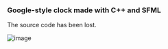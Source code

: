 ### Google-style clock made with C++ and SFML

The source code has been lost.

![image](https://github.com/ArseniyKruglov/Clock/assets/56249652/a8e79d3b-8c4b-414e-bbd9-1bcd890f7a6a)
